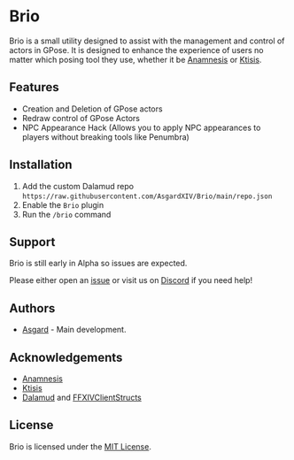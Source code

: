 # Brio
Brio is a small utility designed to assist with the management and control of actors in GPose.
It is designed to enhance the experience of users no matter which posing tool they use, whether it be [Anamnesis](https://github.com/imchillin/Anamnesis) or [Ktisis](https://github.com/ktisis-tools/Ktisis).

## Features
* Creation and Deletion of GPose actors
* Redraw control of GPose Actors
* NPC Appearance Hack (Allows you to apply NPC appearances to players without breaking tools like Penumbra)

## Installation
1. Add the custom Dalamud repo `https://raw.githubusercontent.com/AsgardXIV/Brio/main/repo.json`
2. Enable the `Brio` plugin
3. Run the `/brio` command

## Support
Brio is still early in Alpha so issues are expected.

Please either open an [issue](https://github.com/AsgardXIV/Brio/issues) or visit us on [Discord](https://discord.gg/xivtools) if you need help!

## Authors
* [Asgard](https://github.com/AsgardXIV) - Main development.

## Acknowledgements
* [Anamnesis](https://github.com/imchillin/Anamnesis)
* [Ktisis](https://github.com/ktisis-tools/Ktisis)
* [Dalamud](https://github.com/goatcorp/Dalamud/) and [FFXIVClientStructs](https://github.com/aers/FFXIVClientStructs)

## License
Brio is licensed under the [MIT License](https://github.com/AsgardXIV/Brio/blob/main/LICENSE).
